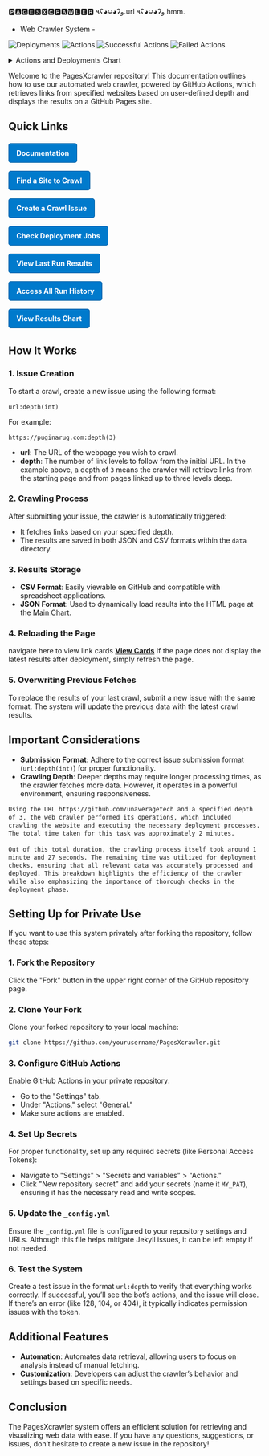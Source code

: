 



  🅿🅰🅶🅴🆂🆇🅲🆁🅰🆆🅻🅴🆁 
٩ʕ◕౪◕ʔو.url  ٩ʕ◕౪◕ʔو hmm.

- Web Crawler System -


![Deployments](https://img.shields.io/endpoint?url=https://raw.githubusercontent.com/unaveragetech/PagesXcrawler/main/data/deployments.json)
![Actions](https://img.shields.io/endpoint?url=https://raw.githubusercontent.com/unaveragetech/PagesXcrawler/main/data/actions.json)
![Successful Actions](https://img.shields.io/endpoint?url=https://raw.githubusercontent.com/unaveragetech/PagesXcrawler/main/data/successful_actions.json)
![Failed Actions](https://img.shields.io/endpoint?url=https://raw.githubusercontent.com/unaveragetech/PagesXcrawler/main/data/failed_actions.json)

<details>
  <summary>Actions and Deployments Chart</summary>
  
  ![Actions and Deployments Chart](https://raw.githubusercontent.com/unaveragetech/PagesXcrawler/main/data/actions_chart.png)
</details>

Welcome to the PagesXcrawler repository! This documentation outlines how to use our automated web crawler, powered by GitHub Actions, which retrieves links from specified websites based on user-defined depth and displays the results on a GitHub Pages site.

## Quick Links

<div style="display: flex; flex-direction: column; gap: 10px;">

  <a href="Documentation.md" style="text-decoration: none; color: white; background-color: #007acc; padding: 10px 15px; border: 1px solid #005fa3; border-radius: 5px; text-align: center; font-weight: bold;">Documentation</a>

  <a href="https://theuselessweb.com" style="text-decoration: none; color: white; background-color: #007acc; padding: 10px 15px; border: 1px solid #005fa3; border-radius: 5px; text-align: center; font-weight: bold;">Find a Site to Crawl</a>

  <a href="https://github.com/unaveragetech/PagesXcrawler/issues/new" style="text-decoration: none; color: white; background-color: #007acc; padding: 10px 15px; border: 1px solid #005fa3; border-radius: 5px; text-align: center; font-weight: bold;">Create a Crawl Issue</a>

  <a href="https://github.com/unaveragetech/PagesXcrawler/deployments" style="text-decoration: none; color: white; background-color: #007acc; padding: 10px 15px; border: 1px solid #005fa3; border-radius: 5px; text-align: center; font-weight: bold;">Check Deployment Jobs</a>

  <a href="https://github.com/unaveragetech/PagesXcrawler/blob/main/data/results.csv" style="text-decoration: none; color: white; background-color: #007acc; padding: 10px 15px; border: 1px solid #005fa3; border-radius: 5px; text-align: center; font-weight: bold;">View Last Run Results</a>

  <a href="https://github.com/unaveragetech/PagesXcrawler/blob/main/data/issues_status.csv" style="text-decoration: none; color: white; background-color: #007acc; padding: 10px 15px; border: 1px solid #005fa3; border-radius: 5px; text-align: center; font-weight: bold;">Access All Run History</a>

  <a href="https://unaveragetech.github.io/PagesXcrawler/" style="text-decoration: none; color: white; background-color: #007acc; padding: 10px 15px; border: 1px solid #005fa3; border-radius: 5px; text-align: center; font-weight: bold;">View Results Chart</a>

</div>


## How It Works

### 1. Issue Creation

To start a crawl, create a new issue using the following format:

```
url:depth(int)
```

For example:

```
https://puginarug.com:depth(3)
```

- **url**: The URL of the webpage you wish to crawl.
- **depth**: The number of link levels to follow from the initial URL. In the example above, a depth of `3` means the crawler will retrieve links from the starting page and from pages linked up to three levels deep.

### 2. Crawling Process

After submitting your issue, the crawler is automatically triggered:

- It fetches links based on your specified depth.
- The results are saved in both JSON and CSV formats within the `data` directory.

### 3. Results Storage

- **CSV Format**: Easily viewable on GitHub and compatible with spreadsheet applications.
- **JSON Format**: Used to dynamically load results into the HTML page at the [Main Chart](https://unaveragetech.github.io/PagesXcrawler/).

### 4. Reloading the Page
navigate here to view link cards 
 **[View Cards](https://unaveragetech.github.io/PagesXcrawler/)**
If the page does not display the latest results after deployment, simply refresh the page.

### 5. Overwriting Previous Fetches

To replace the results of your last crawl, submit a new issue with the same format. The system will update the previous data with the latest crawl results.

## Important Considerations

- **Submission Format**: Adhere to the correct issue submission format (`url:depth(int)`) for proper functionality.
- **Crawling Depth**: Deeper depths may require longer processing times, as the crawler fetches more data. However, it operates in a powerful environment, ensuring responsiveness.
```
Using the URL https://github.com/unaveragetech and a specified depth of 3, the web crawler performed its operations, which included crawling the website and executing the necessary deployment processes. The total time taken for this task was approximately 2 minutes.

Out of this total duration, the crawling process itself took around 1 minute and 27 seconds. The remaining time was utilized for deployment checks, ensuring that all relevant data was accurately processed and deployed. This breakdown highlights the efficiency of the crawler while also emphasizing the importance of thorough checks in the deployment phase.
```
## Setting Up for Private Use

If you want to use this system privately after forking the repository, follow these steps:

### 1. Fork the Repository

Click the "Fork" button in the upper right corner of the GitHub repository page.

### 2. Clone Your Fork

Clone your forked repository to your local machine:

```bash
git clone https://github.com/yourusername/PagesXcrawler.git
```

### 3. Configure GitHub Actions

Enable GitHub Actions in your private repository:

- Go to the "Settings" tab.
- Under "Actions," select "General."
- Make sure actions are enabled.

### 4. Set Up Secrets

For proper functionality, set up any required secrets (like Personal Access Tokens):

- Navigate to "Settings" > "Secrets and variables" > "Actions."
- Click "New repository secret" and add your secrets (name it `MY_PAT`), ensuring it has the necessary read and write scopes.

### 5. Update the `_config.yml`

Ensure the `_config.yml` file is configured to your repository settings and URLs. Although this file helps mitigate Jekyll issues, it can be left empty if not needed.

### 6. Test the System

Create a test issue in the format `url:depth` to verify that everything works correctly. If successful, you’ll see the bot’s actions, and the issue will close. If there’s an error (like 128, 104, or 404), it typically indicates permission issues with the token.

## Additional Features

- **Automation**: Automates data retrieval, allowing users to focus on analysis instead of manual fetching.
- **Customization**: Developers can adjust the crawler’s behavior and settings based on specific needs.

## Conclusion

The PagesXcrawler system offers an efficient solution for retrieving and visualizing web data with ease. If you have any questions, suggestions, or issues, don’t hesitate to create a new issue in the repository!
